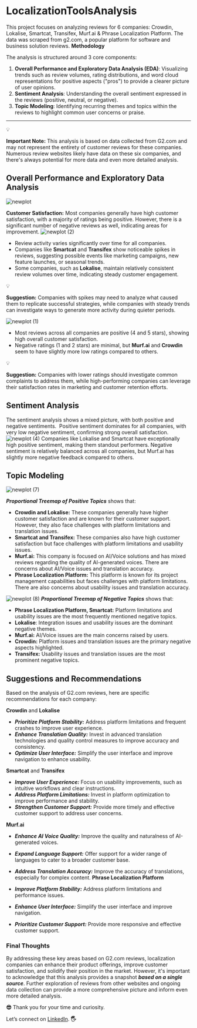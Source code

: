 # LocalizationToolsAnalysis
This project focuses on analyzing reviews for 6 companies: Crowdin, Lokalise, Smartcat, Transifex, Murf.ai &amp; Phrase Localization Platform.  The data was scraped from g2.com, a popular platform for software and business solution reviews.
**Methodology**

The analysis is structured around 3 core components:

1. **Overall Performance and Exploratory Data Analysis (EDA)**: Visualizing trends such as review volumes, rating distributions, and word cloud representations for positive aspects ("pros") to provide a clearer picture of user opinions.
2. **Sentiment Analysis**: Understanding the overall sentiment expressed in the reviews (positive, neutral, or negative).
3. **Topic Modeling**: Identifying recurring themes and topics within the reviews to highlight common user concerns or praise.

---

<aside>
💡

**Important Note:** This analysis is based on data collected from G2.com and may not represent the entirety of customer reviews for these companies. Numerous review websites likely have data on these six companies, and there's always potential for more data and even more detailed analysis.

</aside>


## **Overall Performance and Exploratory Data Analysis**
![newplot](https://github.com/user-attachments/assets/84bd7907-d542-4ec4-8838-3698970482d7)


**Customer Satisfaction:** Most companies generally have high customer satisfaction, with a majority of ratings being positive. However, there is a significant number of negative reviews as well, indicating areas for improvement.
![newplot (2)](https://github.com/user-attachments/assets/93606362-f118-4c8a-aa53-6a415f4cb97e)

- Review activity varies significantly over time for all companies.
- Companies like **Smartcat** and **Transifex** show noticeable spikes in reviews, suggesting possible events like marketing campaigns, new feature launches, or seasonal trends.
- Some companies, such as **Lokalise**, maintain relatively consistent review volumes over time, indicating steady customer engagement.

<aside>
💡

**Suggestion:** Companies with spikes may need to analyze what caused them to replicate successful strategies, while companies with steady trends can investigate ways to generate more activity during quieter periods.

</aside>

![newplot (1)](https://github.com/user-attachments/assets/6026fbac-b87d-41e2-9920-db6efbc2b4a5)
- Most reviews across all companies are positive (4 and 5 stars), showing high overall customer satisfaction.
- Negative ratings (1 and 2 stars) are minimal, but **Murf.ai** and **Crowdin** seem to have slightly more low ratings compared to others.

<aside>
💡

**Suggestion:** Companies with lower ratings should investigate common complaints to address them, while high-performing companies can leverage their satisfaction rates in marketing and customer retention efforts.

</aside>

## Sentiment Analysis

The sentiment analysis shows a mixed picture, with both positive and negative sentiments.  Positive sentiment dominates for all companies, with very low negative sentiment, confirming strong overall satisfaction.
![newplot (4)](https://github.com/user-attachments/assets/f2fd1159-3dde-42f0-87e1-5bb53866d488)
Companies like Lokalise and Smartcat have exceptionally high positive sentiment, making them standout performers. 
Negative sentiment is relatively balanced across all companies, but Murf.ai has slightly more negative feedback compared to others.
## Topic Modeling

![newplot (7)](https://github.com/user-attachments/assets/e83d3a8e-0322-4db7-9a3d-cccbe3cfd486)


***Proportional Treemap of Positive Topics*** shows that:

- **Crowdin and Lokalise:** These companies generally have higher customer satisfaction and are known for their customer support. However, they also face challenges with platform limitations and translation issues.
- **Smartcat and Transifex:** These companies also have high customer satisfaction but face challenges with platform limitations and usability issues.
- **Murf.ai:** This company is focused on AI/Voice solutions and has mixed reviews regarding the quality of AI-generated voices. There are concerns about AI/Voice issues and translation accuracy.
- **Phrase Localization Platform:** This platform is known for its project management capabilities but faces challenges with platform limitations. There are also concerns about usability issues and translation accuracy.

![newplot (8)](https://github.com/user-attachments/assets/c88fb381-bccd-4cc3-b247-414424aa14da)
***Proportional Treemap of Negative Topics*** shows that:

- **Phrase Localization Platform, Smartcat:** Platform limitations and usability issues are the most frequently mentioned negative topics.
- **Lokalise**: Integration issues and usability issues are the dominant negative themes.
- **Murf.ai:** AI/Voice issues are the main concerns raised by users.
- **Crowdin:** Platform issues and translation issues are the primary negative aspects highlighted.
- **Transifex:** Usability issues and translation issues are the most prominent negative topics.

## Suggestions and Recommendations

Based on the analysis of G2.com reviews, here are specific recommendations for each company:

**Crowdin** and **Lokalise**

- ***Prioritize Platform Stability:*** Address platform limitations and frequent crashes to improve user experience.
- ***Enhance Translation Quality:*** Invest in advanced translation technologies and quality control measures to improve accuracy and consistency.
- ***Optimize User Interface:*** Simplify the user interface and improve navigation to enhance usability.

**Smartcat** and **Transifex**

- ***Improve User Experience:*** Focus on usability improvements, such as intuitive workflows and clear instructions.
- ***Address Platform Limitations:*** Invest in platform optimization to improve performance and stability.
- ***Strengthen Customer Support:*** Provide more timely and effective customer support to address user concerns.

**Murf.ai**

- ***Enhance AI Voice Quality:*** Improve the quality and naturalness of AI-generated voices.
- ***Expand Language Support:*** Offer support for a wider range of languages to cater to a broader customer base.
- ***Address Translation Accuracy:*** Improve the accuracy of translations, especially for complex content.
**Phrase Localization Platform**

- ***Improve Platform Stability:*** Address platform limitations and performance issues.
- ***Enhance User Interface:*** Simplify the user interface and improve navigation.
- ***Prioritize Customer Support:*** Provide more responsive and effective customer support.

### Final Thoughts

By addressing these key areas based on G2.com reviews, localization companies can enhance their product offerings, improve customer satisfaction, and solidify their position in the market. However, it's important to acknowledge that this analysis provides a snapshot ***based on a single source***. Further exploration of reviews from other websites and ongoing data collection can provide a more comprehensive picture and inform even more detailed analysis.

**😎** Thank you for your time and curiosity. 

Let’s connect on [LinkedIn](https://www.linkedin.com/in/tatevik-khachatryan-/). **🖐**
